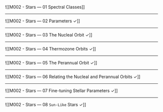 ![[M002 - Stars — 01 Spectral Classes]]

---

![[M002 - Stars — 02 Parameters ✓]]

---

![[M002 - Stars — 03 The Nucleal Orbit ✓]]

---

![[M002 - Stars — 04 Thermozone Orbits ✓]]

---

![[M002 - Stars — 05 The Perannual Orbit ✓]]

---

![[M002 - Stars — 06 Relating the Nucleal and Perannual Orbits ✓]]

---

![[M002 - Stars — 07 Fine-tuning Stellar Parameters ✓]]

---

![[M002 - Stars — 08 `Sun-Like` Stars ✓]]